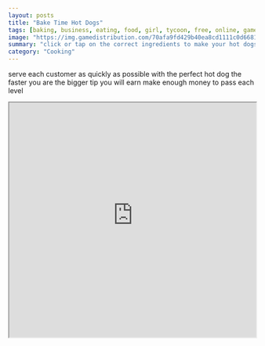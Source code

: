 ```yaml
---
layout: posts
title: "Bake Time Hot Dogs"
tags: [baking, business, eating, food, girl, tycoon, free, online, games, oyna, game, free, games, play, play, games]
image: "https://img.gamedistribution.com/70afa9fd429b40ea8cd1111c0d66813f.jpg"
summary: "click or tap on the correct ingredients to make your hot dogs  free online games oyna game free games play play games"
category: "Cooking"
---
```


serve each customer as quickly as possible with the perfect hot dog the faster you are the bigger tip you will earn make enough money to pass each level

<iframe width="100%" height="480px;" src="https://html5.gamedistribution.com/70afa9fd429b40ea8cd1111c0d66813f/"></iframe>